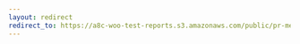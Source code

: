 ```yaml
---
layout: redirect
redirect_to: https://a8c-woo-test-reports.s3.amazonaws.com/public/pr-merge/45927/e2e/index.html
---
```

